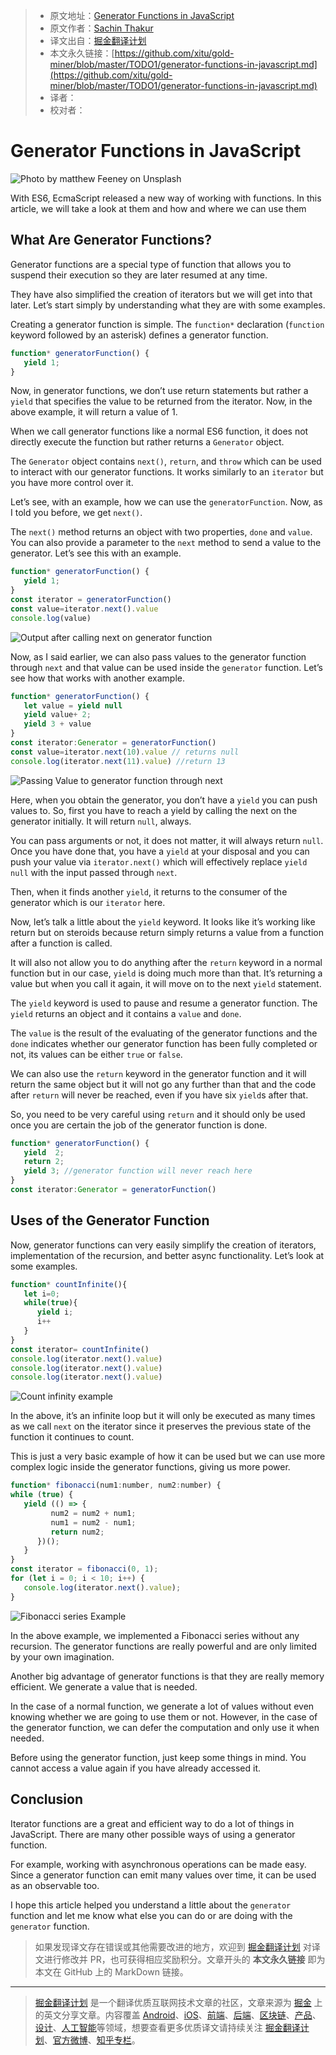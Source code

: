 > * 原文地址：[Generator Functions in JavaScript](https://medium.com/better-programming/generator-functions-in-javascript-571ba4cda69e)
> * 原文作者：[Sachin Thakur](https://medium.com/@thakursachin467)
> * 译文出自：[掘金翻译计划](https://github.com/xitu/gold-miner)
> * 本文永久链接：[https://github.com/xitu/gold-miner/blob/master/TODO1/generator-functions-in-javascript.md](https://github.com/xitu/gold-miner/blob/master/TODO1/generator-functions-in-javascript.md)
> * 译者：
> * 校对者：

# Generator Functions in JavaScript

![Photo by [matthew Feeney](https://unsplash.com/@matt__feeney?utm_source=unsplash&utm_medium=referral&utm_content=creditCopyText) on [Unsplash](https://unsplash.com/s/photos/wait?utm_source=unsplash&utm_medium=referral&utm_content=creditCopyText)](https://cdn-images-1.medium.com/max/10180/1*T-HFCdKSrA6dhlyN66g1uw.jpeg)

With ES6, EcmaScript released a new way of working with functions. In this article, we will take a look at them and how and where we can use them

## What Are Generator Functions?

Generator functions are a special type of function that allows you to suspend their execution so they are later resumed at any time.

They have also simplified the creation of iterators but we will get into that later. Let’s start simply by understanding what they are with some examples.

Creating a generator function is simple. The `function*` declaration (`function` keyword followed by an asterisk) defines a generator function.

```js
function* generatorFunction() {
   yield 1;
}
```

Now, in generator functions, we don’t use return statements but rather a `yield` that specifies the value to be returned from the iterator. Now, in the above example, it will return a value of 1.

When we call generator functions like a normal ES6 function, it does not directly execute the function but rather returns a `Generator` object.

The `Generator` object contains `next()`, `return`, and `throw` which can be used to interact with our generator functions. It works similarly to an `iterator` but you have more control over it.

Let’s see, with an example, how we can use the `generatorFunction`. Now, as I told you before, we get `next()`.

The `next()` method returns an object with two properties, `done` and `value`. You can also provide a parameter to the `next` method to send a value to the generator. Let’s see this with an example.

```JavaScript
function* generatorFunction() {
   yield 1;
}
const iterator = generatorFunction()
const value=iterator.next().value
console.log(value)
```

![Output after calling next on generator function](https://cdn-images-1.medium.com/max/2000/1*CuDQhYcZ3xLZKvFTosFFrg.png)

Now, as I said earlier, we can also pass values to the generator function through `next` and that value can be used inside the `generator` function. Let’s see how that works with another example.

```JavaScript
function* generatorFunction() {
   let value = yield null
   yield value+ 2;
   yield 3 + value
}
const iterator:Generator = generatorFunction()
const value=iterator.next(10).value // returns null
console.log(iterator.next(11).value) //return 13
```

![Passing Value to generator function through next](https://cdn-images-1.medium.com/max/2000/1*ywIGvmfO_r3j0rTdccplEQ.png)

Here, when you obtain the generator, you don’t have a `yield` you can push values to. So, first you have to reach a yield by calling the next on the generator initially. It will return `null`, always.

You can pass arguments or not, it does not matter, it will always return `null`. Once you have done that, you have a `yield` at your disposal and you can push your value via `iterator.next()` which will effectively replace `yield null` with the input passed through `next`.

Then, when it finds another `yield`, it returns to the consumer of the generator which is our `iterator` here.

Now, let’s talk a little about the `yield` keyword. It looks like it’s working like return but on steroids because return simply returns a value from a function after a function is called.

It will also not allow you to do anything after the `return` keyword in a normal function but in our case, `yield` is doing much more than that. It’s returning a value but when you call it again, it will move on to the next `yield` statement.

The `yield` keyword is used to pause and resume a generator function. The `yield` returns an object and it contains a `value` and `done`.

The `value` is the result of the evaluating of the generator functions and the `done` indicates whether our generator function has been fully completed or not, its values can be either `true` or `false`.

We can also use the `return` keyword in the generator function and it will return the same object but it will not go any further than that and the code after `return` will never be reached, even if you have six `yield`s after that.

So, you need to be very careful using `return` and it should only be used once you are certain the job of the generator function is done.

```JavaScript
function* generatorFunction() {
   yield  2;
   return 2;
   yield 3; //generator function will never reach here
}
const iterator:Generator = generatorFunction()
```

## Uses of the Generator Function

Now, generator functions can very easily simplify the creation of iterators, implementation of the recursion, and better async functionality. Let’s look at some examples.

```JavaScript
function* countInfinite(){
   let i=0;
   while(true){
      yield i;
      i++
   }
}
const iterator= countInfinite()
console.log(iterator.next().value)
console.log(iterator.next().value)
console.log(iterator.next().value)
```

![Count infinity example](https://cdn-images-1.medium.com/max/2504/1*YVzFY7yj2GwKBQUKbnhkug.png)

In the above, it’s an infinite loop but it will only be executed as many times as we call `next` on the iterator since it preserves the previous state of the function it continues to count.

This is just a very basic example of how it can be used but we can use more complex logic inside the generator functions, giving us more power.

```JavaScript
function* fibonacci(num1:number, num2:number) {
while (true) {
   yield (() => {
         num2 = num2 + num1;
         num1 = num2 - num1;
         return num2;
      })();
   }
}
const iterator = fibonacci(0, 1);
for (let i = 0; i < 10; i++) {
   console.log(iterator.next().value);
}
```

![Fibonacci series Example](https://cdn-images-1.medium.com/max/2700/1*UOMv0GIOFyRWOqhFMSxgMA.png)

In the above example, we implemented a Fibonacci series without any recursion. The generator functions are really powerful and are only limited by your own imagination.

Another big advantage of generator functions is that they are really memory efficient. We generate a value that is needed.

In the case of a normal function, we generate a lot of values without even knowing whether we are going to use them or not. However, in the case of the generator function, we can defer the computation and only use it when needed.

Before using the generator function, just keep some things in mind. You cannot access a value again if you have already accessed it.

## Conclusion

Iterator functions are a great and efficient way to do a lot of things in JavaScript. There are many other possible ways of using a generator function.

For example, working with asynchronous operations can be made easy. Since a generator function can emit many values over time, it can be used as an observable too.

I hope this article helped you understand a little about the `generator` function and let me know what else you can do or are doing with the `generator` function.

> 如果发现译文存在错误或其他需要改进的地方，欢迎到 [掘金翻译计划](https://github.com/xitu/gold-miner) 对译文进行修改并 PR，也可获得相应奖励积分。文章开头的 **本文永久链接** 即为本文在 GitHub 上的 MarkDown 链接。

---

> [掘金翻译计划](https://github.com/xitu/gold-miner) 是一个翻译优质互联网技术文章的社区，文章来源为 [掘金](https://juejin.im) 上的英文分享文章。内容覆盖 [Android](https://github.com/xitu/gold-miner#android)、[iOS](https://github.com/xitu/gold-miner#ios)、[前端](https://github.com/xitu/gold-miner#前端)、[后端](https://github.com/xitu/gold-miner#后端)、[区块链](https://github.com/xitu/gold-miner#区块链)、[产品](https://github.com/xitu/gold-miner#产品)、[设计](https://github.com/xitu/gold-miner#设计)、[人工智能](https://github.com/xitu/gold-miner#人工智能)等领域，想要查看更多优质译文请持续关注 [掘金翻译计划](https://github.com/xitu/gold-miner)、[官方微博](http://weibo.com/juejinfanyi)、[知乎专栏](https://zhuanlan.zhihu.com/juejinfanyi)。
